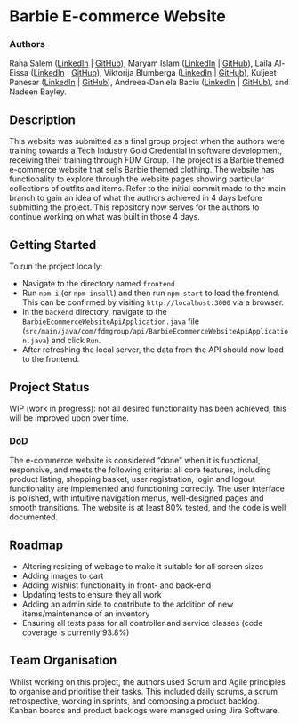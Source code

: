# Barbie E-commerce Website
### Authors
Rana Salem ([LinkedIn](https://www.linkedin.com/in/ranatasalem/) | [GitHub](https://github.com/rtasalem)), Maryam Islam ([LinkedIn](https://www.linkedin.com/in/marzcreatives/) | [GitHub](https://github.com/marzcreatives)), Laila Al-Eissa ([LinkedIn](https://www.linkedin.com/in/lailaaleissa/) | [GitHub](https://github.com/lailien3)), Viktorija Blumberga ([LinkedIn](https://www.linkedin.com/in/viktorijablumberga/) | [GitHub](https://github.com/viktorijabb)), Kuljeet Panesar ([LinkedIn](https://www.linkedin.com/in/kuljeetpanesar/) | [GitHub](https://github.com/KuljeetPanesar)), Andreea-Daniela Baciu ([LinkedIn](https://www.linkedin.com/in/andreeadanielabaciu/) | [GitHub](https://github.com/AndreeaDanielaBaciu)), and Nadeen Bayley.

## Description
This website was submitted as a final group project when the authors were training towards a Tech Industry Gold Credential in software development, receiving their training through FDM Group. The project is a Barbie themed e-commerce website that sells Barbie themed clothing. The website has functionality to explore through the website pages showing particular collections of outfits and items. Refer to the initial commit made to the main branch to gain an idea of what the authors achieved in 4 days before submitting the project. This repository now serves for the authors to continue working on what was built in those 4 days. 

## Getting Started
To run the project locally:
- Navigate to the directory named `frontend`.
- Run `npm i` (or `npm insall`) and then run `npm start` to load the frontend. This can be confirmed by visiting `http://localhost:3000` via a browser.
- In the `backend` directory, navigate to the `BarbieEcommerceWebsiteApiApplication.java` file (`src/main/java/com/fdmgroup/api/BarbieEcommerceWebsiteApiApplication.java`) and click `Run`.
- After refreshing the local server, the data from the API should now load to the frontend.

## Project Status
WIP (work in progress): not all desired functionality has been achieved, this will be improved upon over time.
### DoD
The e-commerce website is considered “done” when it is functional, responsive, and meets the following criteria: all core features, including product listing, shopping basket, user registration, login and logout functionality are implemented and functioning correctly. The user interface is polished, with intuitive navigation menus, well-designed pages and smooth transitions. The website is at least 80% tested, and the code is well documented.

## Roadmap
- Altering resizing of webage to make it suitable for all screen sizes
- Adding images to cart
- Adding wishlist functionality in front- and back-end
- Updating tests to ensure they all work
- Adding an admin side to contribute to the addition of new items/maintenance of an inventory
- Ensuring all tests pass for all controller and service classes (code coverage is currently 93.8%)

## Team Organisation
Whilst working on this project, the authors used Scrum and Agile principles to organise and prioritise their tasks. This included daily scrums, a scrum retrospective, working in sprints, and composing a product backlog. Kanban boards and product backlogs were managed using Jira Software.
